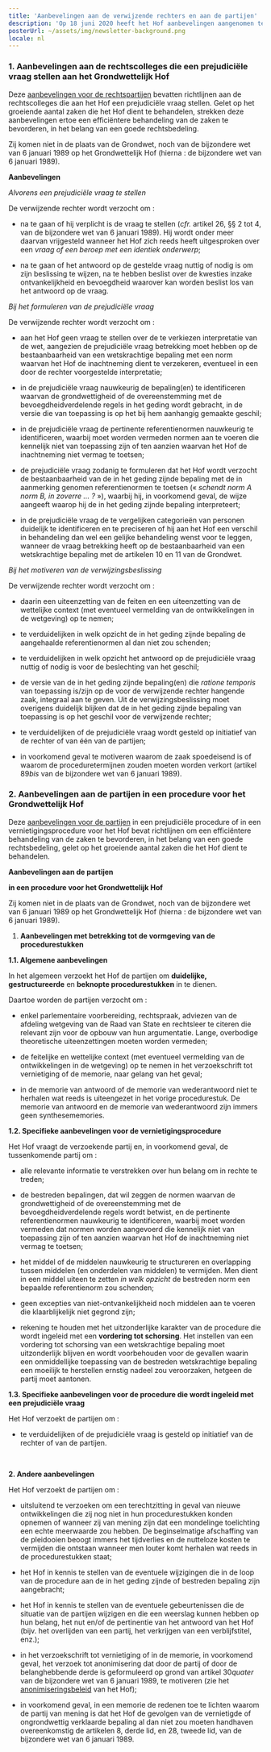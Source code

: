 ```yaml
---
title: 'Aanbevelingen aan de verwijzende rechters en aan de partijen'
description: 'Op 18 juni 2020 heeft het Hof aanbevelingen aangenomen ter attentie van, enerzijds, de rechtscolleges die het een prejudiciële vraag kunnen stellen en, anderzijds, de partijen in een procedure voor het Hof. Gelet op het groeiend aantal zaken dat het Hof moet behandelen, zijn deze aanbevelingen bedoeld om een ​​efficiëntere behandeling van de zaken te bevorderen, in het belang van een goede rechtsbedeling.'
posterUrl: ~/assets/img/newsletter-background.png
locale: nl
---
```


### 1\. Aanbevelingen aan de rechtscolleges die een prejudiciële vraag stellen aan het Grondwettelijk Hof

Deze <a href="https://www.const-court.be/public/common/nl/aanbevelingenrechters.pdf" aria-label="Aanbevelingen voor de rechtspartijen PDF downloaden" target="_blank">aanbevelingen voor de rechtspartijen</a> bevatten richtlijnen aan de rechtscolleges die aan het Hof een prejudiciële vraag stellen. Gelet op het groeiende aantal zaken die het Hof dient te behandelen, strekken deze aanbevelingen ertoe een efficiëntere behandeling van de zaken te bevorderen, in het belang van een goede rechtsbedeling.

Zij komen niet in de plaats van de Grondwet, noch van de bijzondere wet van 6 januari 1989 op het Grondwettelijk Hof (hierna : de bijzondere wet van 6 januari 1989).

**Aanbevelingen**

_Alvorens een prejudiciële vraag te stellen_

De verwijzende rechter wordt verzocht om :

- na te gaan of hij verplicht is de vraag te stellen (_cfr._ artikel 26, §§ 2 tot 4, van de bijzondere wet van 6 januari 1989). Hij wordt onder meer daarvan vrijgesteld wanneer het Hof zich reeds heeft uitgesproken over een _vraag of een beroep met een identiek onderwerp_;

- na te gaan of het antwoord op de gestelde vraag nuttig of nodig is om zijn beslissing te wijzen, na te hebben beslist over de kwesties inzake ontvankelijkheid en bevoegdheid waarover kan worden beslist los van het antwoord op de vraag.

_Bij het formuleren van de prejudiciële vraag_

De verwijzende rechter wordt verzocht om :

- aan het Hof geen vraag te stellen over de te verkiezen interpretatie van de wet, aangezien de prejudiciële vraag betrekking moet hebben op de bestaanbaarheid van een wetskrachtige bepaling met een norm waarvan het Hof de inachtneming dient te verzekeren, eventueel in een door de rechter voorgestelde interpretatie;

- in de prejudiciële vraag nauwkeurig de bepaling(en) te identificeren waarvan de grondwettigheid of de overeenstemming met de bevoegdheidverdelende regels in het geding wordt gebracht, in de versie die van toepassing is op het bij hem aanhangig gemaakte geschil;

- in de prejudiciële vraag de pertinente referentienormen nauwkeurig te identificeren, waarbij moet worden vermeden normen aan te voeren die kennelijk niet van toepassing zijn of ten aanzien waarvan het Hof de inachtneming niet vermag te toetsen;

- de prejudiciële vraag zodanig te formuleren dat het Hof wordt verzocht de bestaanbaarheid van de in het geding zijnde bepaling met de in aanmerking genomen referentienormen te toetsen (« _schendt norm A norm B, in zoverre … ?_ »), waarbij hij, in voorkomend geval, de wijze aangeeft waarop hij de in het geding zijnde bepaling interpreteert;

- in de prejudiciële vraag de te vergelijken categorieën van personen duidelijk te identificeren en te preciseren of hij aan het Hof een verschil in behandeling dan wel een gelijke behandeling wenst voor te leggen, wanneer de vraag betrekking heeft op de bestaanbaarheid van een wetskrachtige bepaling met de artikelen 10 en 11 van de Grondwet.

_Bij het motiveren van de verwijzingsbeslissing_

De verwijzende rechter wordt verzocht om :

- daarin een uiteenzetting van de feiten en een uiteenzetting van de wettelijke context (met eventueel vermelding van de ontwikkelingen in de wetgeving) op te nemen;

- te verduidelijken in welk opzicht de in het geding zijnde bepaling de aangehaalde referentienormen al dan niet zou schenden;

- te verduidelijken in welk opzicht het antwoord op de prejudiciële vraag nuttig of nodig is voor de beslechting van het geschil;

- de versie van de in het geding zijnde bepaling(en) die _ratione temporis_ van toepassing is/zijn op de voor de verwijzende rechter hangende zaak, integraal aan te geven. Uit de verwijzingsbeslissing moet overigens duidelijk blijken dat de in het geding zijnde bepaling van toepassing is op het geschil voor de verwijzende rechter;

- te verduidelijken of de prejudiciële vraag wordt gesteld op initiatief van de rechter of van één van de partijen;

- in voorkomend geval te motiveren waarom de zaak spoedeisend is of waarom de proceduretermijnen zouden moeten worden verkort (artikel 89*bis* van de bijzondere wet van 6 januari 1989).

### 2\. Aanbevelingen aan de partijen in een procedure voor het Grondwettelijk Hof

Deze <a href="https://www.const-court.be/public/common/nl/aanbevelingenpartijen.pdf" aria-label="Klik om de aanbevelingen voor partijen te downloaden" target="_blank">aanbevelingen voor de partijen</a> in een prejudiciële procedure of in een vernietigingsprocedure voor het Hof bevat richtlijnen om een efficiëntere behandeling van de zaken te bevorderen, in het belang van een goede rechtsbedeling, gelet op het groeiende aantal zaken die het Hof dient te behandelen.

**Aanbevelingen aan de partijen**

**in een procedure voor het Grondwettelijk Hof**

Zij komen niet in de plaats van de Grondwet, noch van de bijzondere wet van 6 januari 1989 op het Grondwettelijk Hof (hierna : de bijzondere wet van 6 januari 1989).

1.  **Aanbevelingen met betrekking tot de vormgeving van de procedurestukken**

**1.1. Algemene aanbevelingen**

In het algemeen verzoekt het Hof de partijen om **duidelijke, gestructureerde** en **beknopte procedurestukken** in te dienen.

Daartoe worden de partijen verzocht om :

- enkel parlementaire voorbereiding, rechtspraak, adviezen van de afdeling wetgeving van de Raad van State en rechtsleer te citeren die relevant zijn voor de opbouw van hun argumentatie. Lange, overbodige theoretische uiteenzettingen moeten worden vermeden;

- de feitelijke en wettelijke context (met eventueel vermelding van de ontwikkelingen in de wetgeving) op te nemen in het verzoekschrift tot vernietiging of de memorie, naar gelang van het geval;

- in de memorie van antwoord of de memorie van wederantwoord niet te herhalen wat reeds is uiteengezet in het vorige procedurestuk. De memorie van antwoord en de memorie van wederantwoord zijn immers geen synthesememories.

**1.2. Specifieke aanbevelingen voor de vernietigingsprocedure**

Het Hof vraagt de verzoekende partij en, in voorkomend geval, de tussenkomende partij om :

- alle relevante informatie te verstrekken over hun belang om in rechte te treden;

- de bestreden bepalingen, dat wil zeggen de normen waarvan de grondwettigheid of de overeenstemming met de bevoegdheidverdelende regels wordt betwist, en de pertinente referentienormen nauwkeurig te identificeren, waarbij moet worden vermeden dat normen worden aangevoerd die kennelijk niet van toepassing zijn of ten aanzien waarvan het Hof de inachtneming niet vermag te toetsen;

- het middel of de middelen nauwkeurig te structureren en overlapping tussen middelen (en onderdelen van middelen) te vermijden. Men dient in een middel uiteen te zetten _in welk opzicht_ de bestreden norm een bepaalde referentienorm zou schenden;

- geen excepties van niet-ontvankelijkheid noch middelen aan te voeren die klaarblijkelijk niet gegrond zijn;

- rekening te houden met het uitzonderlijke karakter van de procedure die wordt ingeleid met een **vordering tot schorsing**. Het instellen van een vordering tot schorsing van een wetskrachtige bepaling moet uitzonderlijk blijven en wordt voorbehouden voor de gevallen waarin een onmiddellijke toepassing van de bestreden wetskrachtige bepaling een moeilijk te herstellen ernstig nadeel zou veroorzaken, hetgeen de partij moet aantonen.

**1.3. Specifieke aanbevelingen voor de procedure die wordt ingeleid met een prejudiciële vraag**

Het Hof verzoekt de partijen om :

- te verduidelijken of de prejudiciële vraag is gesteld op initiatief van de rechter of van de partijen.

<br>

**2. Andere aanbevelingen**

Het Hof verzoekt de partijen om :

- uitsluitend te verzoeken om een terechtzitting in geval van nieuwe ontwikkelingen die zij nog niet in hun procedurestukken konden opnemen of wanneer zij van mening zijn dat een mondelinge toelichting een echte meerwaarde zou hebben. De beginselmatige afschaffing van de pleidooien beoogt immers het tijdverlies en de nutteloze kosten te vermijden die ontstaan wanneer men louter komt herhalen wat reeds in de procedurestukken staat;

- het Hof in kennis te stellen van de eventuele wijzigingen die in de loop van de procedure aan de in het geding zijnde of bestreden bepaling zijn aangebracht;

- het Hof in kennis te stellen van de eventuele gebeurtenissen die de situatie van de partijen wijzigen en die een weerslag kunnen hebben op hun belang, het nut en/of de pertinentie van het antwoord van het Hof (bijv. het overlijden van een partij, het verkrijgen van een verblijfstitel, enz.);

- in het verzoekschrift tot vernietiging of in de memorie, in voorkomend geval, het verzoek tot anonimisering dat door de partij of door de belanghebbende derde is geformuleerd op grond van artikel 30*quater* van de bijzondere wet van 6 januari 1989, te motiveren (zie het [anonimiseringsbeleid](/nl/rule/anonymization-policy) van het Hof);

- in voorkomend geval, in een memorie de redenen toe te lichten waarom de partij van mening is dat het Hof de gevolgen van de vernietigde of ongrondwettig verklaarde bepaling al dan niet zou moeten handhaven overeenkomstig de artikelen 8, derde lid, en 28, tweede lid, van de bijzondere wet van 6 januari 1989.
